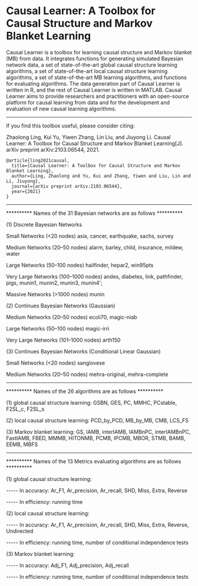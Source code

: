 # Causal Learner: A Toolbox for Causal Structure and Markov Blanket Learning


Causal Learner is a toolbox for learning causal structure and Markov blanket (MB) from data. It integrates functions for generating simulated Bayesian network data, a set of state-of-the-art global causal structure learning algorithms, a set of state-of-the-art local causal structure learning algorithms, a set of state-of-the-art MB learning algorithms, and functions for evaluating algorithms. The data generation part of Causal Learner is written in R, and the rest of Causal Learner is written in MATLAB. Causal Learner aims to provide researchers and practitioners with an open-source platform for causal learning from data and for the development and evaluation of new causal learning algorithms.

 *********************************************************************************************************
If you find this toolbox useful, please consider citing:

Zhaolong Ling, Kui Yu, Yiwen Zhang, Lin Liu, and Jiuyong Li. Causal Learner: A Toolbox for Causal Structure and Markov Blanket Learning[J]. arXiv preprint arXiv:2103.06544, 2021.

```
@article{ling2021causal,
  title={Causal Learner: A Toolbox for Causal Structure and Markov Blanket Learning},
  author={Ling, Zhaolong and Yu, Kui and Zhang, Yiwen and Liu, Lin and Li, Jiuyong},
  journal={arXiv preprint arXiv:2103.06544},
  year={2021}
}
```
 **********************************************************************
 ********** Names of the 31 Bayesian networks are as follows ********** 
   
 (1) Discrete Bayesian Networks

 Small Networks (<20 nodes)   asia, cancer, earthquake, sachs, survey

 Medium Networks (20–50 nodes)   alarm, barley, child, insurance, mildew, water

 Large Networks (50–100 nodes)   hailfinder, hepar2, win95pts

 Very Large Networks (100–1000 nodes)   andes, diabetes, link, pathfinder, pigs, munin1, munin2, munin3, munin4';

 Massive Networks (>1000 nodes)   munin

 (2) Continues Bayesian Networks (Gaussian)

 Medium Networks (20–50 nodes) ecoli70, magic-niab

 Large Networks (50–100 nodes) magic-irri

 Very Large Networks (101–1000 nodes) arth150

 (3) Continues Bayesian Networks (Conditional Linear Gaussian)

 Small Networks (<20 nodes) sangiovese

 Medium Networks (20–50 nodes) mehra-original, mehra-complete


 ****************************************************************
 ********** Names of the 26  algorithms are as follows ********** 

 (1) global causal structure learning: GSBN, GES, PC, MMHC, PCstable, F2SL_c, F2SL_s

 (2) local causal structure learning: PCD_by_PCD, MB_by_MB, CMB, LCS_FS

 (3) Markov blanket learning: GS, IAMB, interIAMB, IAMBnPC, interIAMBnPC, FastIAMB, FBED,
       MMMB, HITONMB, PCMB, IPCMB, MBOR, STMB, BAMB, EEMB, MBFS


 **********************************************************************************
 ********** Names of the 13 Metrics evaluating algorithms are as follows **********

 (1) global causal structure learning:
 
 ----- In accuracy: Ar_F1, Ar_precision, Ar_recall, SHD, Miss, Extra, Reverse
 
 ----- In efficiency: running time


 (2) local causal structure learning:

 ----- In accuracy: Ar_F1, Ar_precision, Ar_recall, SHD, Miss, Extra, Reverse, Undirected
 
 ----- In efficiency: running time, number of conditional independence tests


 (3) Markov blanket learning:

 ----- In accuracy: Adj_F1, Adj_precision, Adj_recall
 
 ----- In efficiency: running time, number of conditional independence tests




